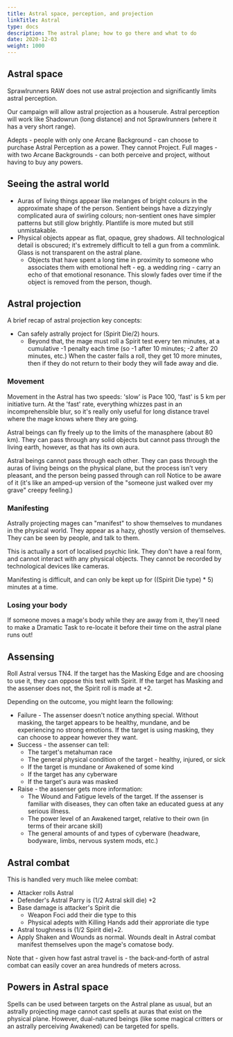 ```yaml
---
title: Astral space, perception, and projection
linkTitle: Astral
type: docs
description: The astral plane; how to go there and what to do
date: 2020-12-03
weight: 1000
---
```


## Astral space

Sprawlrunners RAW does not use astral projection and significantly limits astral perception.

Our campaign will allow astral projection as a houserule. Astral perception will work like Shadowrun (long distance) and not Sprawlrunners (where it has a very short range).

Adepts - people with only one Arcane Background - can choose to purchase Astral Perception as a power. They cannot Project. Full mages - with two Arcane Backgrounds - can both perceive and project, without having to buy any powers.

## Seeing the astral world

* Auras of living things appear like melanges of bright colours in the approximate shape of the person. Sentient beings have a dizzyingly complicated aura of swirling colours; non-sentient ones have simpler patterns but still glow brightly. Plantlife is more muted but still unmistakable. 
* Physical objects appear as flat, opaque, grey shadows. All technological detail is obscured; it's extremely difficult to tell a gun from a commlink. Glass is not transparent on the astral plane.
	* Objects that have spent a long time in proximity to someone who associates them with emotional heft - eg. a wedding ring - carry an echo of that emotional resonance. This slowly fades over time if the object is removed from the person, though.

## Astral projection

A brief recap of astral projection key concepts:

* Can safely astrally project for (Spirit Die/2) hours. 
	* Beyond that, the mage must roll a Spirit test every ten minutes, at a cumulative -1 penalty each time (so -1 after 10 minutes; -2 after 20 minutes, etc.) When the caster fails a roll, they get 10 more minutes, then if they do not return to their body they will fade away and die.

### Movement

Movement in the Astral has two speeds: 'slow' is Pace 100, 'fast' is 5 km per initiative turn. At the 'fast' rate, everything whizzes past in an incomprehensible blur, so it's really only useful for long distance travel where the mage knows where they are going.

Astral beings can fly freely up to the limits of the manasphere (about 80 km). They can pass through any solid objects but cannot pass through the living earth, however, as that has its own aura.

Astral beings cannot pass through each other. They can pass through the auras of living beings on the physical plane, but the process isn't very pleasant, and the person being passed through can roll Notice to be aware of it (it's like an amped-up version of the "someone just walked over my grave" creepy feeling.)

### Manifesting

Astrally projecting mages can "manifest" to show themselves to mundanes in the physical world. They appear as a hazy, ghostly version of themselves. They can be seen by people, and talk to them.

This is actually a sort of localised psychic link. They don't have a real form, and cannot interact with any physical objects. They cannot be recorded by technological devices like cameras.

Manifesting is difficult, and can only be kept up for ((Spirit Die type) * 5) minutes at a time.

### Losing your body

If someone moves a mage's body while they are away from it, they'll need to make a Dramatic Task to re-locate it before their time on the astral plane runs out!

## Assensing

Roll Astral versus TN4. If the target has the Masking Edge and are choosing to use it, they can oppose this test with Spirit. If the target has Masking and the assenser does not, the Spirit roll is made at +2.

Depending on the outcome, you might learn the following:

* Failure - The assenser doesn't notice anything special. Without masking, the target appears to be healthy, mundane, and be experiencing no strong emotions. If the target is using masking, they can choose to appear however they want.
* Success - the assenser can tell:
  * The target's metahuman race
  * The general physical condition of the target - healthy, injured, or sick
  * If the target is mundane or Awakened of some kind
  * If the target has any cyberware
  * If the target's aura was masked
* Raise - the assenser gets more information:
	* The Wound and Fatigue levels of the target. If the assenser is familiar with diseases, they can often take an educated guess at any serious illness.
	* The power level of an Awakened target, relative to their own (in terms of their arcane skill)
	* The general amounts of and types of cyberware (headware, bodyware, limbs, nervous system mods, etc.)

## Astral combat

This is handled very much like melee combat:

* Attacker rolls Astral
* Defender's Astral Parry is (1/2 Astral skill die) +2
* Base damage is attacker's Spirit die
	* Weapon Foci add their die type to this
	* Physical adepts with Killing Hands add their approriate die type
* Astral toughness is (1/2 Spirit die)+2.
* Apply Shaken and Wounds as normal. Wounds dealt in Astral combat manifest themselves upon the mage's comatose body.

Note that - given how fast astral travel is - the back-and-forth of astral combat can easily cover an area hundreds of meters across.

## Powers in Astral space

Spells can be used between targets on the Astral plane as usual, but an astrally projecting mage cannot cast spells at auras that exist on the physical plane. However, dual-natured beings (like some magical critters or an astrally perceiving Awakened) can be targeted for spells.


<!--
unarmed combat does Spirit damage



Astral Projection
Rank: Novice 
Power Points: 0 
Range: Self
 Duration: 2 hours
Trappings: Projecting your soul 
You project your essence into the Astral Plane.  The Ghostly world of Spirits that overlaps our plane and is in some ways a reverse mirror of it, so that the people and places that dominate our reality fade to dim shadows, and the shape of magic and life that may be vague impressions jump to startlingly colorful life. While Astrally Projected your meat body is incapacitated.  Your astral form is invisible and intangible to people in the meat world. Your astral form can fly at Pace 24 and may “run” for 2d6″ of additional movement..  Your Astral form does not have access to any of your gear but does have Astral copies of all Foci you are bonded to.


-->


<!--
Assensing
Information gained from examining a target through the Astral Plane. Once a caster is perceiving or projecting on the Astral Plane roll another casting check VS the Target’s Spirit.
Failure- No information gained.
Success- You can tell the health of the target in general terms. You get an impression of the targets emotions and whether they are mundane or Awakened.
Raise- You know the if the target has cyberware implants and their locations. You also know what type of magical ability is being used. You also recognize the subjects aura if you’ve seen it before (regardless of disguises or surgeries).
Two Raises- You know whether their magical aptitude and Essence is lower, equal, or higher than yours. You can also gain a general knowledge of afflictions to the target (diseases, poisons, etc).
Three Raises- You know if the target has any bioware implants, their exact Essence amount and the actual skill level of their magical ability. You also gain acute knowledge of any sickness, disease, or poisons in the target.

-->


<!--
When a Magician or Adept perceive in the Astral Plane they are able to use the Assensing ability and also see creatures and magic. A Magician or an Adept can also use spells to damage creatures from that plane of existence (for half damage). All stats go off of physical abilities as on the character sheet. For a Magician to fully interact with the Astral Plane he must leave his body and project his essence there. While on the Astral Plane any spell cast on a creature there does full damage. Things on the Astral Plane happens faster than in the real world, so if combat is split between the Astral Plane and the physical world, resolve what happens on the Astral Plane in a combat round before the physical plane.
While on the Astral Plane treat a Magician’s Mental Attributes as one higher than on the character sheet (this goes for Critters as well). Ignore physical attributes. For resisiting damage directed at the Magician or for critters follow this:
Agility- Use Smarts; Strength and Vigor- Use Spirit.

A Magician’s physical body is helpless while he is on the Astral Plane and can be dispatched easily, so be careful. If a Magician dies on the Astral Plane, his body dies as well. If a Magician’s body is killed while he is on the Astral Plane his essence is trapped and eventually he’ll go insane and become a ghost, wraith, or other type of nasty Astral critter. A Magician can remain in control of myself for the duration of normally being able to be in the Astral Plane. He can also manifest as a spirit on the physical plane during this time and cause havoc or revenge during that time. He can cast spells (still suffers drain) and interact with people during this time.
If a Magician feels damage to his body (and isn’t killed) he can immediately return to his body as a Standard Action. If he is engaged in an activity/combat he must make a Spirit Test TN of 6 to successfully pull his consciousness back into his body.

-->